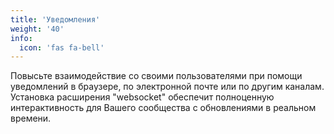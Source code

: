 ```yaml
---
title: 'Уведомления'
weight: '40'
info:
  icon: 'fas fa-bell'
---
```


Повысьте взаимодействие со своими пользователями при помощи уведомлений в браузере, по электронной почте или по другим каналам. Установка расширения "websocket" обеспечит полноценную интерактивность для Вашего сообщества с обновлениями в реальном времени.

<!--more-->
